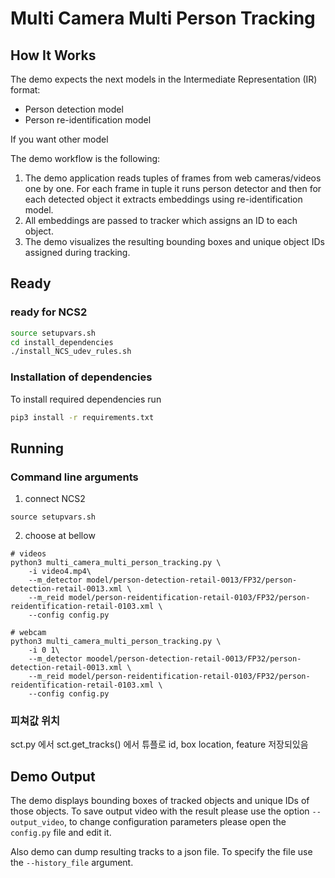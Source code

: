 # Multi Camera Multi Person Tracking

## How It Works

The demo expects the next models in the Intermediate Representation (IR) format:

   * Person detection model
   * Person re-identification model

If you want other model 

The demo workflow is the following:

1. The demo application reads tuples of frames from web cameras/videos one by one. For each frame in tuple it runs person detector
and then for each detected object it extracts embeddings using re-identification model.
2. All embeddings are passed to tracker which assigns an ID to each object.
3. The demo visualizes the resulting bounding boxes and unique object IDs assigned during tracking.

## Ready

### ready for NCS2

```bash
source setupvars.sh
cd install_dependencies
./install_NCS_udev_rules.sh
```

### Installation of dependencies

To install required dependencies run

```bash
pip3 install -r requirements.txt
```

## Running
### Command line arguments

1. connect NCS2
```
source setupvars.sh
```
2. choose at bellow
```
# videos
python3 multi_camera_multi_person_tracking.py \
    -i video4.mp4\
    --m_detector model/person-detection-retail-0013/FP32/person-detection-retail-0013.xml \
    --m_reid model/person-reidentification-retail-0103/FP32/person-reidentification-retail-0103.xml \
    --config config.py
```
```
# webcam
python3 multi_camera_multi_person_tracking.py \
    -i 0 1\
    --m_detector moodel/person-detection-retail-0013/FP32/person-detection-retail-0013.xml \
    --m_reid model/person-reidentification-retail-0103/FP32/person-reidentification-retail-0103.xml \
    --config config.py
```

### 피쳐값 위치
sct.py 에서 sct.get_tracks() 에서 튜플로 id, box location, feature 저장되있음 



## Demo Output

The demo displays bounding boxes of tracked objects and unique IDs of those objects.
To save output video with the result please use the option  `--output_video`, to change configuration parameters please open the `config.py` file and edit it.

Also demo can dump resulting tracks to a json file. To specify the file use the `--history_file` argument.

